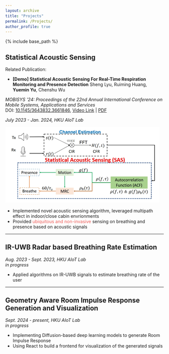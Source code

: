```yaml
---
layout: archive
title: "Projects"
permalink: /Projects/
author_profile: true
---
```


{% include base_path %}

## Statistical Acoustic Sensing  

Related Publication:

- **[Demo] Statistical Acoustic Sensing For Real-Time Respiration Monitoring and Presence Detection**
Sheng Lyu, Ruiming Huang, **Yuemin Yu**, Chenshu Wu  

_MOBISYS '24: Proceedings of the 22nd Annual International Conference on Mobile Systems, Applications and Services_  
DOI: [10.1145/3643832.3661846](https://doi.org/10.1145/3643832.3661846), [Video Link](https://youtu.be/1bxpXNwHGv0?si=1LY6nf2V-2FU37xz) | [PDF](/files/Lyu%20et%20al.%20-%202024%20-%20Demo%20Statistical%20Acoustic%20Sensing%20For%20Real-Time%20Respiration%20Monitoring%20and%20Presence%20Detection.pdf)

_July 2023 - Jan. 2024, HKU AIoT Lab_

<div style="margin: 0 1em 1em 0;">
    <img src="/images/vecare.png" alt="Respiration Monitoring" width="500">
</div>

- Implemented novel acoustic sensing algorithm, leveraged multipath effect in indoor/close cabin envrionments  
- Provided <span style="color:#ee5f5b">ubiquitous and non-invasive</span> sensing on breathing and presence based on acoustic signals

***

## IR-UWB Radar based Breathing Rate Estimation

_Aug. 2023 - Sept. 2023, HKU AIoT Lab_  
_in progress_

- Applied algorithms on IR-UWB signals to estimate breathing rate of the user

***

## Geometry Aware Room Impulse Response Generation and Visualization

_Sept. 2024 - present, HKU AIoT Lab_  
_in progress_

- Implementing Diffusion-based deep learning models to generate Room Impulse Response
- Using React to build a frontend for visualization of the generated signals
